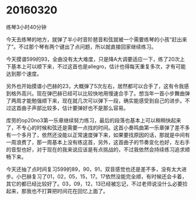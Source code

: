 # 20160320

练琴3小时40分钟

今天去练琴的地方，就弹了半小时音阶琶音和弦就被一个需要练琴的小孩“赶出来了”。不过那个琴有两个键出了点问题，所以就直接回家继续练习。

今天摸谱599的93，全曲没有太大难度，只是降A大调要适应一下，练了20次上下基本上可以顺下来，不过这首也是allegro，估计也得每天重复多次，才有可能达到那个速度。

另外也开始摸谱小巴赫的23，大概弹了5次左右，居然都可以合手了，这有令我感到格外高兴。现在弹巴赫已经可以比较快地用慢速合手了。想当年一首小步舞曲弹了两周才能勉强顺下来，现在就几次可以弹下一段，确实能感受到自己的进步。不过这首曲子声部比较多，估计要弹好也不是那么容易。

库劳的op20no3第一乐章继续努力练习，最后的段落也基本上可以稍稍快起来了，不专心的时候和弦还是需要一点找的时间。这首小奏鸣曲第一乐章弹了差不多有一个多月了，依然还没能以正常速度弹下来，如果要找原因的话，那就是中间有一周浪费了，那一周基本上没有练这首，另外，这首曲子的节奏变化也好，左右手的音型也好，对于现在的我来说应该是有点挑战的，不过我依然会持续练习追求顺畅下来。

今天还抽了点时间复习599的89，90，91，双音感觉也还是差不多，没有太大进步。小巴赫复习了01，02，05，15，17。17依然没能完全顺，有时候还会卡着，其它的都已经比较好了。03，09，12，13已经被忘记，不过老师说没什么必要捡起来，那我也不打算把时间花在回忆上面了。